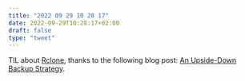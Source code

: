 ```yaml
---
title: "2022 09 29 10 28 17"
date: 2022-09-29T10:28:17+02:00
draft: false
type: "tweet"
---
```

TIL about [Rclone](https://rclone.org/), thanks to the following blog post: [An Upside-Down Backup Strategy](https://ivymike.dev/upside-down-backups.html).
